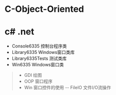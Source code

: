 # C-Object-Oriented
c# .net
======

- Console6335 控制台程序类
- Library6335 Windows窗口类库
- Library6335Tests  测试类库
- Win6335 Windows窗口类
>- GDI  绘图
>- OOP  窗口程序
>- Win  窗口控件的使用
>-- FileIO  文件I/O流操作
